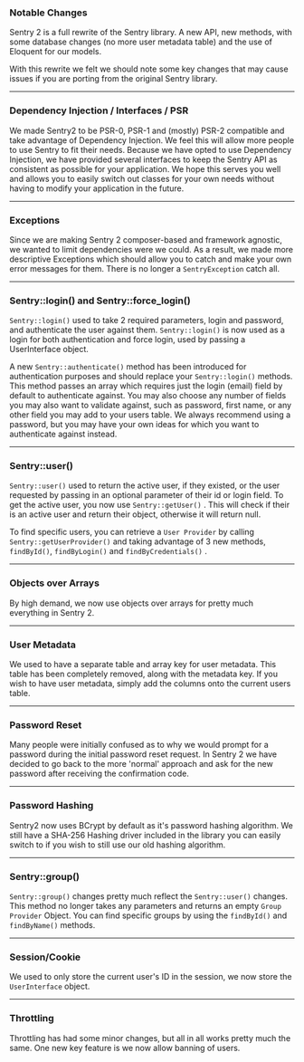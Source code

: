 ### Notable Changes

Sentry 2 is a full rewrite of the Sentry library. A new API, new methods, with
some database changes (no more user metadata table) and the use of Eloquent for
our models.

With this rewrite we felt we should note some key changes that may cause issues
if you are porting from the original Sentry library.

----------

### Dependency Injection / Interfaces / PSR

We made Sentry2 to be PSR-0, PSR-1 and (mostly) PSR-2 compatible and take
advantage of Dependency Injection. We feel this will allow more people to use
Sentry to fit their needs. Because we have opted to use Dependency Injection,
we have provided several interfaces to keep the Sentry API as consistent as
possible for your application. We hope this serves you well and allows you to
easily switch out classes for your own needs without having to modify your
application in the future.

----------

### Exceptions

Since we are making Sentry 2 composer-based and framework agnostic, we wanted to
limit dependencies were we could. As a result, we made more descriptive
Exceptions which should allow you to catch and make your own error messages for
them. There is no longer a `SentryException` catch all.

----------

### Sentry::login() and Sentry::force_login()

`Sentry::login()` used to take 2 required parameters, login and password, and
authenticate the user against them. `Sentry::login()` is now used as a login for
both authentication and force login, used by passing a UserInterface object.

A new `Sentry::authenticate()` method has been introduced for authentication
purposes and should replace your `Sentry::login()` methods. This method passes
an array which requires just the login (email) field by default to authenticate
against. You may also choose any number of fields you may also want to validate
against, such as password, first name, or any other field you may add to your
users table. We always recommend using a password, but you may have your own
ideas for which you want to authenticate against instead.

----------

### Sentry::user()

`Sentry::user()` used to return the active user, if they existed, or the user
requested by passing in an optional parameter of their id or login field. To get
the active user, you now use `Sentry::getUser()` . This will check if their is
an active user and return their object, otherwise it will return null.

To find specific users, you can retrieve a `User Provider` by calling
`Sentry::getUserProvider()` and taking advantage of 3 new methods, `findById()`,
 `findByLogin()` and `findByCredentials()` .

----------

### Objects over Arrays

By high demand, we now use objects over arrays for pretty much everything in
Sentry 2.

----------

### User Metadata

We used to have a separate table and array key for user metadata. This table has
 been completely removed, along with the metadata key. If you wish to have user
 metadata, simply add the columns onto the current users table.

----------

### Password Reset

Many people were initially confused as to why we would prompt for a password
during the initial password reset request. In Sentry 2 we have decided to go
back to the more 'normal' approach and ask for the new password after receiving
the confirmation code.

----------

### Password Hashing

Sentry2 now uses BCrypt by default as it's password hashing algorithm. We still
have a SHA-256 Hashing driver included in the library you can easily switch to
if you wish to still use our old hashing algorithm.

----------

### Sentry::group()

`Sentry::group()` changes pretty much reflect the `Sentry::user()` changes.
This method no longer takes any parameters and returns an empty `Group Provider`
Object. You can find specific groups by using the `findById()` and `findByName()`
methods.

----------

### Session/Cookie

We used to only store the current user's ID in the session, we now store the
`UserInterface` object.

----------

### Throttling

Throttling has had some minor changes, but all in all works pretty much the
same. One new key feature is we now allow banning of users.
